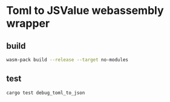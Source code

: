 # Toml to JSValue webassembly wrapper

## build

```bash
wasm-pack build --release --target no-modules
```

## test

```bash
cargo test debug_toml_to_json
```
